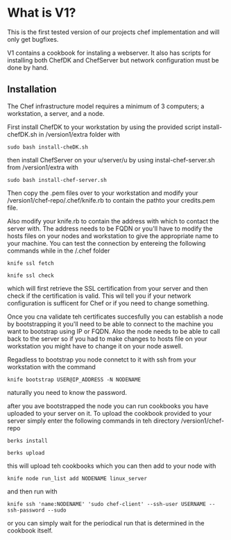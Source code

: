# What is V1?

This is the first tested version of our projects chef implementation and will only get bugfixes.

V1 contains a cookbook for instaling a webserver. It also has scripts for installing both ChefDK and ChefServer but network configuration must be done by hand.

## Installation

The Chef infrastructure model requires a minimum of 3 computers; a workstation, a server, and a node.

First install ChefDK to your workstation by using the provided script install-chefDK.sh in /version1/extra folder with

```
sudo bash install-cheDK.sh
```
then install ChefServer on your u/server/u by using instal-chef-server.sh from /version1/extra with

```
sudo bash install-chef-server.sh
```

Then copy the .pem files over to your workstation and modify your /version1/chef-repo/.chef/knife.rb to contain the pathto your credits.pem file.

Also modify your knife.rb to contain the address with which to contact the server with. The address needs to be FQDN or you'll have to modify the hosts files on your nodes and workstation to give the appropriate name to your machine. You can test the connection by entereing the following commands while in the /.chef folder 

```
knife ssl fetch

knife ssl check

```
which will first retrieve the SSL certification from your server and then check if the certification is valid. This wil tell you if your network configuration is sufficent for Chef or if you need to change something.

Once you cna validate teh certificates succesfully you can establish a node by bootstrapping it you'll need to be able to connect to the machine you want to bootstrap using IP or FQDN. Also the node needs to be able to call back to the server so if you had to make changes to hosts file on your workstation you might have to change it on your node aswell.

Regadless to bootstrap you node connetct to it with ssh from your workstation with the command

```
knife bootstrap USER@IP_ADDRESS -N NODENAME
```
naturally you need to know the password.

after you ave bootstrapped the node you can run cookbooks you have uploaded to your server on it. To upload the cookbook provided to your server simply enter the following commands in teh directory /version1/chef-repo

```
berks install

berks upload
```
this will upload teh cookbooks which you can then add to your node with
```
knife node run_list add NODENAME linux_server
```
and then run with
```
knife ssh 'name:NODENAME' 'sudo chef-client' --ssh-user USERNAME --ssh-password --sudo
```
or you can simply wait for the periodical run that is determined in the cookbook itself.
